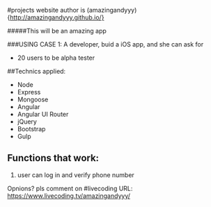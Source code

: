 #projects website
author is (amazingandyyy){http://amazingandyyy.github.io/}

#####This will be an amazing app

###USING CASE 1:
A developer, buid a iOS app, and she can ask for
  - 20 users to be alpha tester

##Technics applied:
- Node
- Express
- Mongoose
- Angular
- Angular UI Router
- jQuery
- Bootstrap
- Gulp

## Functions that work:
1. user can log in and verify phone number

Opnions? pls comment on
#livecoding URL: https://www.livecoding.tv/amazingandyyy/

